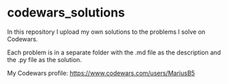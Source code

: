 # codewars_solutions

In this repository I upload my own solutions to the problems I solve on Codewars.

Each problem is in a separate folder with the .md file as the description and the .py file as the solution.

My Codewars profile: <https://www.codewars.com/users/MariusB5>
